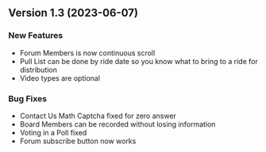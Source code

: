  ## Version 1.3 (2023-06-07)
 ### New Features
 - Forum Members is now continuous scroll
 - Pull List can be done by ride date so you know what to bring to a ride for distribution
 - Video types are optional

 ### Bug Fixes
 - Contact Us Math Captcha fixed for zero answer
 - Board Members can be recorded without losing information
 - Voting in a Poll fixed
 - Forum subscribe button now works

